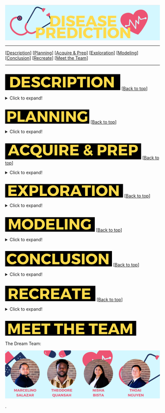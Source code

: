 <a name="top"></a>
![name of photo](https://github.com/disease-outbreak/disease-outbreak/blob/main/Marcelino/Screenshot%202023-11-06%20at%209.10.45%20AM.png?raw=true)

***
[[Description](#project_description)]
[[Planning](#planning)]
[[Acquire & Prep](#acquire_and_prep)]
[[Exploration](#explore)]
[[Modeling](#model)]
[[Conclusion](#conclusion)]
[[Recreate](#recreate)]
[[Meet the Team](#team)]
___


## <a name="project_description"></a>
![desc](https://github.com/disease-outbreak/disease-outbreak/blob/main/Marcelino/Screenshot%202023-11-06%20at%209.47.31%20AM.png?raw=true)
[[Back to top](#top)]

<details>
  <summary>Click to expand!</summary>

### Description
    
Diagnosis of diseases often requires expertise and thorough medical examination. However, for common ailments or as a preliminary diagnostic tool, we aim to utilize symptom data to predict potential diseases. This tool can assist healthcare professionals as a reference, guide patients in understanding their conditions, or even help in telemedicine where immediate physical diagnosis isn't feasible.

### Goals
    
The primary goal of this project is to develop a predictive model that can predict a disease with high accuracy. By analyzing data acquired from the World Health Orginization related to disease symptoms in the U.S., we aim to create a reliable and user-friendly tool for individuals and public health organizations.
    
### Data Source
    
- Data was gathered from "The World Health Organization" and Columbia University website
- Other data from the following website to create a dashboard of mortality rates.

### Data Dictionary
    
| Column | Definition | Data Type |
| Disease | Different type of diseases patients have in our dataset | Target variable |
| Symptoms | Different type of symptoms patients have in our dataset | object |

***
</details>

## <a name="planning"></a> 
![plan](https://github.com/disease-outbreak/disease-outbreak/blob/main/Marcelino/Screenshot%202023-11-06%20at%2011.14.17%20AM.png?raw=true)
[[Back to top](#top)]

<details>
  <summary>Click to expand!</summary>

### Project Outline:
    
- Initial Questions:
    - How do we plan to accomplish this project based off the goal?
    - How will it be used?
    - Where and how we will acquire data?
    - What specific features to move forward with?
    - What model will we use?   
  
- Acquisiton: 
    - Read data into python
    - Summarize data
    
- Prepare and clean: 
    - Potentially Drop features
    - Handle null values
    - Adjust data types
    - Rename columns
  
- Exploratory analysis:
    - Ask questions about our data
    - Make a hypothesis
    - Create visuals
    - Run statistical test
    
- Modeling:
    - Create multiple models
    - Choose the best model
    - Run a test
    - Conclude results
    - Make recommendations

### Target variable
- 'Disease'

***
</details>

## <a name="acquire_and_prep"></a> 
![acquire_prep](https://github.com/disease-outbreak/disease-outbreak/blob/main/Marcelino/Screenshot%202023-11-06%20at%209.52.48%20AM.png?raw=true)
[[Back to top](#top)]

<details>
  <summary>Click to expand!</summary>

### Acquire Data:
- Data was gathered from The World Health Organization and Columbia University website
- Other data from the following website to create a dashboard of mortality rates.
    
The dataset comprises various diseases and their associated symptoms. Each disease can have multiple symptoms, and each symptom can be associated with multiple diseases
    
- Dataset Structure
    - Disease and symptoms(1):
        - Source: W.H.O.
        - Rows: 4920
        - Columns: 18
    - Symptoms and Severity:
        - Source: W.H.O.
        - Rows: 133
        - Columns:2
    - Disease and symptoms(2):
        - Source: Columbia.edu
        - Rows: 1866
        - Columns: 3
    
### Prepare Data
- Cleaned and preprocessed disease_df; result stored in processed_df.
- Transformed symptom data in processed_df to one-hot encoding; result in encoded_df.
- Aggregated preprocessed data and encoded symptoms into aggregated_df.
- Identified and resolved missing symptoms between aggregated_df and severity_df.
- Standardized and corrected column names in aggregated_df to align with severity_df.
- Removed UMLS codes and preprocessed scraped_df for analysis readiness.
- Eliminated duplicate columns in scraped_df to maintain data integrity.
- Converted numerical string columns to numeric types in scraped_df, except 'Disease'.
- Reshaped scraped_df into pivot format for enhanced analysis capability.
- Merged scraped_df with disease_df and conducted further preprocessing.
- Compared symptom presence between scraped_df and severity_df to spot discrepancies.
- Aligned scraped_df column names with severity_df, addressing missing data.
- Split combined dataset into stratified train, validation, and test sets; sizes outputted.

### Split data:
- Training set (60%)
- Validation set (20%)
- Test set (20%)
***

</details>

## <a name="explore"></a> 
![dict](https://github.com/disease-outbreak/disease-outbreak/blob/main/Marcelino/Screenshot%202023-11-06%20at%209.58.00%20AM.png?raw=true)
[[Back to top](#top)]

<details>
  <summary>Click to expand!</summary>

### Statistical Analysis of Symptoms and Conditions:

- A strong statistical relationship exists between "yellowing of the eyes" and conditions such as Hepatitis (P less than 0.05), underscored by the frequent occurrence of this symptom alongside "yellowish skin" in the tri-gram frequency analysis.
"High fever" paired with "cough" in the tri-gram frequency chart indicates a significant correlation with respiratory conditions, highlighting the need for further clinical investigation when these symptoms are present together.

### Clinical Insights from Statistical Findings:
- The presence of "yellowing of the eyes" and "yellowish skin" should prompt clinical consideration for liver-related conditions, including Hepatitis and bile duct disorders.
The pairing of "high fever" with symptoms like "cough" and "headache" in the tri-gram analysis suggests a potential link to infectious diseases or inflammatory conditions that warrant a thorough clinical evaluation.

### Symptom Frequency Analysis:
- The symptom "fatigue" tops the frequency chart, suggesting it is a ubiquitous symptom across a multitude of conditions.
Other symptoms like "headache" and "nausea" are also prominent, indicating common issues affecting the nervous and digestive systems, respectively.
The frequency of "abdominal pain" and "vomiting" underscores their importance as symptoms in the dataset, pointing to a range of potential gastrointestinal or systemic disorders.

### N-Gram Analysis Insights:
- The bi-gram "loss of appetite" is highly frequent, indicating that this symptom is often reported and may be significant in the diagnostic process of various conditions.
The tri-gram "loss of appetite" shows how symptom combinations can provide more specific indications of health issues, possibly related to digestive health or metabolic disorders.

***   
</details>    

## <a name="model"></a> 
![model](https://github.com/disease-outbreak/disease-outbreak/blob/main/Marcelino/Screenshot%202023-11-06%20at%2010.27.47%20AM.png?raw=true)
[[Back to top](#top)]
<details>
  <summary>Click to expand!</summary>

The purpose of this modeling was to predict diseases based on the given symptoms. We evaluated several models, including Random Forest, Logistic Regression, and KNN, against a baseline model. Here's a summary of the results:

### Baseline Model:
- Accuracy: 0.0208
This low accuracy is expected since the baseline model predicts diseases based on the most frequent class without any true learning.

### Random Forest:
- Training Accuracy: 1.0000
- Validation Accuracy: 0.9583
- Test Accuracy: 0.8958
The Random Forest model performed remarkably well on the training dataset, achieving perfect accuracy. This indicates that it could potentially overfit to the training data. However, its high validation accuracy demonstrates that it generalizes fairly well to unseen data. The test accuracy further validates its robustness.

### Logistic Regression:
- Training Accuracy: 1.0000
- Validation Accuracy: 0.9583
Similar to the Random Forest model, the Logistic Regression model also showed perfect accuracy on the training data and impressive performance on the validation set. This suggests that the model might have identified clear linear boundaries among the features.

### KNN:
- Training Accuracy: 0.8472
- Validation Accuracy: 0.3542
The KNN model demonstrated satisfactory performance on the training data but showed a significant drop in accuracy on the validation set. This could imply that KNN isn't the best model for this type of data or the chosen hyperparameters are not optimal

***

</details>  

## <a name="conclusion"></a> 
![conclusion](https://github.com/disease-outbreak/disease-outbreak/blob/main/Marcelino/Screenshot%202023-11-06%20at%2010.00.09%20AM.png?raw=true)
[[Back to top](#top)]
<details>
  <summary>Click to expand!</summary>

The Disease Symptoms Prediction Model project aimed to leverage symptom data to predict potential diseases, assisting healthcare professionals and patients in preliminary diagnostics. This objective was approached through the development of machine learning models, utilizing a dataset encompassing a variety of diseases and their associated symptoms.

### Achievement of Goals:
- We successfully developed a machine learning model, with the Random Forest classifier emerging as the most accurate, significantly outperforming the baseline model.
The relationship between symptoms and diseases was elucidated through statistical analysis, confirming that certain symptoms such as abdominal pain and vomiting are strong indicators of specific conditions like Alcoholic Hepatitis and Chronic Cholestasis, respectively.
- A baseline model was established, providing a reference point for evaluating the effectiveness of more sophisticated predictive models.

### Key Findings:
- Statistical significance was identified between certain symptoms and diseases, validating the model's capability to capture these relationships.
- Symptom frequency analysis and N-gram visualizations provided deeper insights into common and distinctive symptom patterns.
The Random Forest model, with a test accuracy of 89.58%, was identified as the most promising predictive model in our trials.

### Recommendations:
- Due to its high validation and test accuracies, the Random Forest model is recommended for initial deployment in a controlled environment to gauge real-world efficacy.
- Collaboration with medical professionals is advised to interpret the model's predictions and to incorporate their feedback for refinement.

### Next Steps:
- Integration into User-Friendly Platforms: The next phase involves creating a user interface for the model, making it accessible to end-users who can report symptoms and receive disease predictions.
- Dataset Expansion: To improve the model's comprehensiveness and accuracy, we plan to include a broader range of diseases, especially rare conditions, to enhance predictive capabilities.
- Continuous Model Improvement: We aim to continuously refine the model by incorporating medical professional feedback and adjusting it according to the latest medical research and data.

### "If I Had More Time, I Would...":
- Explore Advanced Models: Experiment with deep learning and ensemble methods to potentially uncover complex patterns in symptom-disease relationships that simpler models might miss.
- Conduct a Thorough Hyperparameter Tuning: Allocate more time to fine-tune the models, especially KNN, to ensure that we are not overlooking a potentially suitable model due to suboptimal parameters.
- Implement a Feedback Loop: Develop a system to collect user and professional feedback on the model’s predictions to facilitate ongoing learning and improvement.
- Focus on Interpretability: Devote efforts to make the model's decision process more transparent, aiding healthcare professionals in understanding the rationale behind predictions, which is crucial for medical applications.


</details>  


## <a name="recreate"></a> 
![recreate](https://github.com/disease-outbreak/disease-outbreak/blob/main/Marcelino/Screenshot%202023-11-06%20at%2010.53.45%20AM.png?raw=true)
[[Back to top](#top)]

<details>
  <summary>Click to expand!</summary>

### 1. Getting started
- Start by cloning the github repository on the terminal, type: 
git clone git@github.com:disease-outbreak/disease-outbreak.git

- Install Conda, Python, VS Code or Jupyter Notebook
</details>
    
## <a name="team"></a>
![meet](https://github.com/disease-outbreak/disease-outbreak/blob/main/Marcelino/Screenshot%202023-11-06%20at%2010.52.03%20AM.png?raw=true)

The Dream Team:

![team](https://github.com/disease-outbreak/disease-outbreak/blob/main/Marcelino/Screenshot%202023-11-06%20at%201.29.42%20PM.png?raw=true)


>>>>>>>>>>>>>>>
.